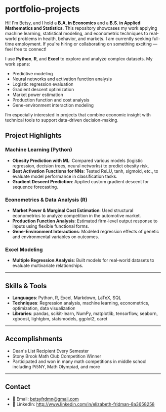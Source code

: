 # portfolio-projects

Hi! I'm Betsy, and I hold a **B.A. in Economics** and a **B.S. in Applied Mathematics and Statistics**. This repository showcases my work applying machine learning, statistical modeling, and econometric techniques to real-world problems in health, behavior, and markets. I am currently seeking full-time employment. If you're hiring or collaborating on something exciting — feel free to connect!

I use **Python**, **R**, and **Excel** to explore and analyze complex datasets. My work spans:
- Predictive modeling
- Neural networks and activation function analysis
- Logistic regression evaluation
- Gradient descent optimization
- Market power estimation
- Production function and cost analysis
- Gene-environment interaction modeling

I’m especially interested in projects that combine economic insight with technical tools to support data-driven decision-making.


## Project Highlights

### Machine Learning (Python)
- **Obesity Prediction with ML**: Compared various models (logistic regression, decision trees, neural networks) to predict obesity risk.
- **Best Activation Functions for NNs**: Tested ReLU, tanh, sigmoid, etc., to evaluate model performance in classification tasks.
- **Gradient Descent Prediction**: Applied custom gradient descent for sequence forecasting.

### Econometrics & Data Analysis (R)
- **Market Power & Marginal Cost Estimation**: Used structural econometrics to analyze competition in the automotive market.
- **Production Function Analysis**: Estimated firm-level output response to inputs using flexible functional forms.
- **Gene-Environment Interactions**: Modeled regression effects of genetic and environmental variables on outcomes.

### Excel Modeling
- **Multiple Regression Analysis**: Built models for real-world datasets to evaluate multivariate relationships.

---

## Skills & Tools

- **Languages**: Python, R, Excel, Markdown, LaTeX, SQL
- **Techniques**: Regression analysis, machine learning, econometrics, optimization, data visualization
- **Libraries**: pandas, scikit-learn, NumPy, matplotlib, tensorflow, seaborn, xgboost, lightgbm, statsmodels, ggplot2, caret

---

## Accomplishments

- Dean's List Recipient Every Semester
- Stony Brook Math Club Competition Winner
- Participated and won in many math competitions in middle school including Pi5NY, Math Olympiad, and more

---

## Contact

- 📧 Email: betsyfrdmn@gmail.com 
- 🔗 LinkedIn: http://www.linkedin.com/in/elizabeth-fridman-8a3658258



